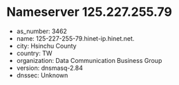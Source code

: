# Nameserver 125.227.255.79

* as_number: 3462
* name: 125-227-255-79.hinet-ip.hinet.net.
* city: Hsinchu County
* country: TW
* organization: Data Communication Business Group
* version: dnsmasq-2.84
* dnssec: Unknown
